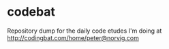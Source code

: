 codebat
=======

Repository dump for the daily code etudes I'm doing at http://codingbat.com/home/peter@norvig.com
